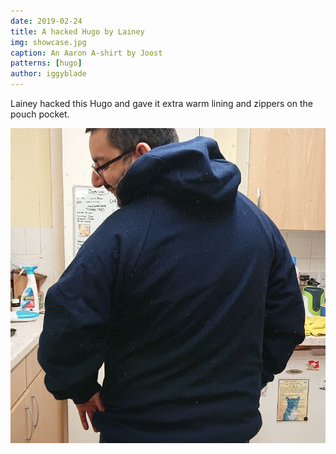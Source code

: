```yaml
---
date: 2019-02-24
title: A hacked Hugo by Lainey
img: showcase.jpg
caption: An Aaron A-shirt by Joost
patterns: [hugo]
author: iggyblade
---
```


Lainey hacked this Hugo and gave it extra warm lining and zippers on the pouch pocket.

![Another view](2.jpg)
